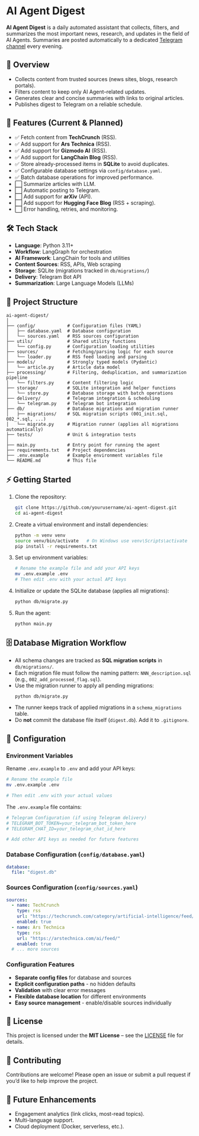 # AI Agent Digest  

**AI Agent Digest** is a daily automated assistant that collects, filters, and summarizes the most important news, research, and updates in the field of AI Agents. Summaries are posted automatically to a dedicated [Telegram channel](#) every evening.  

## 🚀 Overview  
- Collects content from trusted sources (news sites, blogs, research portals).  
- Filters content to keep only AI Agent–related updates.  
- Generates clear and concise summaries with links to original articles.  
- Publishes digest to Telegram on a reliable schedule.  

## 📌 Features (Current & Planned)  
- ✅ Fetch content from **TechCrunch** (RSS).  
- ✅ Add support for **Ars Technica** (RSS).  
- ✅ Add support for **Gizmodo AI** (RSS).  
- ✅ Add support for **LangChain Blog** (RSS).   
- ✅ Store already-processed items in **SQLite** to avoid duplicates.  
- ✅ Configurable database settings via `config/database.yaml`.  
- ✅ Batch database operations for improved performance.  
- ⬜ Summarize articles with LLM.  
- ⬜ Automatic posting to Telegram.  
- ⬜ Add support for **arXiv** (API).  
- ⬜ Add support for **Hugging Face Blog** (RSS + scraping). 
- ⬜ Error handling, retries, and monitoring.  

## 🛠️ Tech Stack  
- **Language**: Python 3.11+  
- **Workflow**: LangGraph for orchestration
- **AI Framework**: LangChain for tools and utilities
- **Content Sources**: RSS, APIs, Web scraping  
- **Storage**: SQLite (migrations tracked in `db/migrations/`)  
- **Delivery**: Telegram Bot API  
- **Summarization**: Large Language Models (LLMs)  

## 📂 Project Structure  
```
ai-agent-digest/
│
├── config/            # Configuration files (YAML)
│   ├── database.yaml  # Database configuration
│   └── sources.yaml   # RSS sources configuration
├── utils/             # Shared utility functions
│   └── config.py      # Configuration loading utilities
├── sources/           # Fetching/parsing logic for each source
│   └── loader.py      # RSS feed loading and parsing
├── models/            # Strongly typed models (Pydantic)
│   └── article.py     # Article data model
├── processing/        # Filtering, deduplication, and summarization pipeline
│   └── filters.py     # Content filtering logic
├── storage/           # SQLite integration and helper functions
│   └── store.py       # Database storage with batch operations
├── delivery/          # Telegram integration & scheduling
│   └── telegram.py    # Telegram bot integration
├── db/                # Database migrations and migration runner
│   ├── migrations/    # SQL migration scripts (001_init.sql, 002_*.sql, ...)
│   └── migrate.py     # Migration runner (applies all migrations automatically)
├── tests/             # Unit & integration tests
│
├── main.py            # Entry point for running the agent
├── requirements.txt   # Project dependencies
├── .env.example       # Example environment variables file
└── README.md          # This file
```

## ⚡ Getting Started  
1. Clone the repository:  
   ```bash
   git clone https://github.com/yourusername/ai-agent-digest.git
   cd ai-agent-digest
   ```  
2. Create a virtual environment and install dependencies:  
   ```bash
   python -m venv venv
   source venv/bin/activate   # On Windows use venv\Scripts\activate
   pip install -r requirements.txt
   ```  
3. Set up environment variables:
   ```bash
   # Rename the example file and add your API keys
   mv .env.example .env
   # Then edit .env with your actual API keys
   ```
4. Initialize or update the SQLite database (applies all migrations):  
   ```bash
   python db/migrate.py
   ```  
5. Run the agent:  
   ```bash
   python main.py
   ```

## 🗄 Database Migration Workflow  
- All schema changes are tracked as **SQL migration scripts** in `db/migrations/`.  
- Each migration file must follow the naming pattern: `NNN_description.sql` (e.g., `002_add_processed_flag.sql`).  
- Use the migration runner to apply all pending migrations:  
  ```bash
  python db/migrate.py
  ```
- The runner keeps track of applied migrations in a `schema_migrations` table.  
- Do **not** commit the database file itself (`digest.db`). Add it to `.gitignore`.   

## 📖 Configuration  

### Environment Variables
Rename `.env.example` to `.env` and add your API keys:

```bash
# Rename the example file
mv .env.example .env

# Then edit .env with your actual values
```

The `.env.example` file contains:
```bash
# Telegram Configuration (if using Telegram delivery)
# TELEGRAM_BOT_TOKEN=your_telegram_bot_token_here
# TELEGRAM_CHAT_ID=your_telegram_chat_id_here

# Add other API keys as needed for future features
```

### Database Configuration (`config/database.yaml`)
```yaml
database:
  file: "digest.db"
```

### Sources Configuration (`config/sources.yaml`)
```yaml
sources:
  - name: TechCrunch
    type: rss
    url: "https://techcrunch.com/category/artificial-intelligence/feed/"
    enabled: true
  - name: Ars Technica
    type: rss
    url: "https://arstechnica.com/ai/feed/"
    enabled: true
  # ... more sources
```

### Configuration Features
- **Separate config files** for database and sources
- **Explicit configuration paths** - no hidden defaults
- **Validation** with clear error messages
- **Flexible database location** for different environments
- **Easy source management** - enable/disable sources individually  

## 📜 License  
This project is licensed under the **MIT License** – see the [LICENSE](LICENSE) file for details.  

## 🤝 Contributing  
Contributions are welcome! Please open an issue or submit a pull request if you’d like to help improve the project.  

## 🌟 Future Enhancements  
- Engagement analytics (link clicks, most-read topics).  
- Multi-language support.  
- Cloud deployment (Docker, serverless, etc.).  